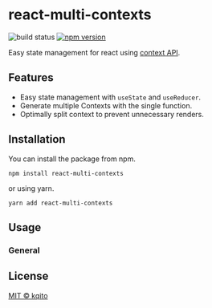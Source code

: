 # react-multi-contexts

![build status](https://github.com/kqito/react-multi-contexts/workflows/Node.js%20CI/badge.svg)
[![npm version](https://badge.fury.io/js/react-multi-contexts.svg)](https://badge.fury.io/js/react-multi-contexts)

Easy state management for react using [context API](https://reactjs.org/docs/context.html).

## Features
- Easy state management with `useState` and `useReducer`.
- Generate multiple Contexts with the single function.
- Optimally split context to prevent unnecessary renders.


## Installation
You can install the package from npm.
```
npm install react-multi-contexts
```

or using yarn.
```
yarn add react-multi-contexts
```


## Usage
### General


## License
[MIT © kqito](./LICENSE)

